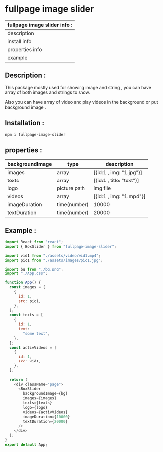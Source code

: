 # fullpage image slider

| fullpage image slider info : |
| ---------------------------- |
| description                  |
| install info                 |
| properties info              |
| example                      |

## Description :

This package mostly used for showing image and string , you can have array of both images and strings to show.

Also you can have array of video and play videos in the background or put background image .

## Installation :

```bash
npm i fullpage-image-slider
```

## properties :

| backgroundImage | type         | description              |
| --------------- | ------------ | ------------------------ |
| images          | array        | [{id:1 , img: "1.jpg"}]  |
| texts           | array        | [{id:1 , title: "text"}] |
| logo            | picture path | img file                 |
| videos          | array        | [{id:1 , img: "1.mp4"}]  |
| imageDuration   | time(number) | 10000                    |
| textDuration    | time(number) | 20000                    |

## Example :

```javascript
import React from "react";
import { BoxSlider } from "fullpage-image-slider";

import vid1 from "./assets/video/vid1.mp4";
import pic1 from "./assets/images/pic1.jpg";

import bg from "./bg.png";
import "./App.css";

function App() {
  const images = [
    {
      id: 1,
      src: pic1,
    },
  ];
  const texts = [
    {
      id: 1,
      text:
        "some text",
    },
  ];
  const activVideos = [
    {
      id: 1,
      src: vid1,
    },
  ];
    
  return (
    <div className="page">
      <BoxSlider
        backgroundImage={bg}
        images={images}
        texts={texts}
        logo={logo}
        videos={activVideos}
        imageDuration={10000}
        textDuration={20000}
      />
    </div>
  );
}
export default App;

```